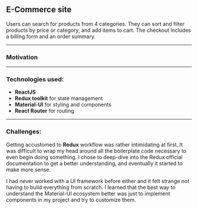 ## E-Commerce site

Users can search for products from 4 categories. They can sort and filter products by price or category, and add items to cart. The checkout includes a billing form and an order summary.

---

### Motivation

---

### Technologies used:

- **ReactJS**
- **Redux toolkit** for state management
- **Material-UI** for styling and components
- **React Router** for routing

---

### Challenges:

Getting accustomed to **Redux** workflow was rather intimidating at first. It was difficult to wrap my head around all the boilerplate code necessary to even begin doing something. I chose to deep-dive into the Redux official documentation to
get a better understanding, and eventually it started to make
more sense.

I had never worked with a UI framework before either and it felt
strange not having to build everything from scratch. I learned
that the best way to understand the Material-UI ecosystem better
was just to implement components in my project and try to
customize them.
